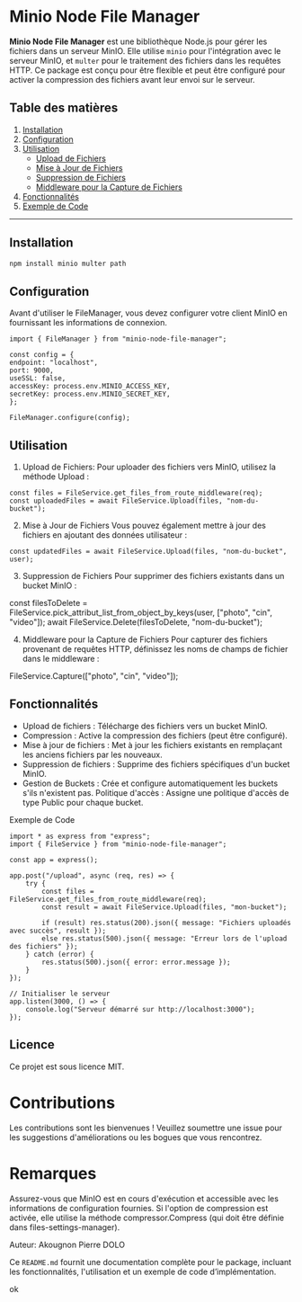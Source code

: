 # Minio Node File Manager

**Minio Node File Manager** est une bibliothèque Node.js pour gérer les fichiers dans un serveur MinIO. Elle utilise `minio` pour l'intégration avec le serveur MinIO, et `multer` pour le traitement des fichiers dans les requêtes HTTP. Ce package est conçu pour être flexible et peut être configuré pour activer la compression des fichiers avant leur envoi sur le serveur.

## Table des matières

1. [Installation](#installation)
2. [Configuration](#configuration)
3. [Utilisation](#utilisation)
   - [Upload de Fichiers](#upload-de-fichiers)
   - [Mise à Jour de Fichiers](#mise-à-jour-de-fichiers)
   - [Suppression de Fichiers](#suppression-de-fichiers)
   - [Middleware pour la Capture de Fichiers](#middleware-pour-la-capture-de-fichiers)
4. [Fonctionnalités](#fonctionnalités)
5. [Exemple de Code](#exemple-de-code)

---

## Installation

```bash
npm install minio multer path

```

## Configuration

Avant d'utiliser le FileManager, vous devez configurer votre client MinIO en fournissant les informations de connexion.

```
import { FileManager } from "minio-node-file-manager";

const config = {
endpoint: "localhost",
port: 9000,
useSSL: false,
accessKey: process.env.MINIO_ACCESS_KEY,
secretKey: process.env.MINIO_SECRET_KEY,
};

FileManager.configure(config);

```

## Utilisation

1. Upload de Fichiers:
   Pour uploader des fichiers vers MinIO, utilisez la méthode Upload :

```
const files = FileService.get_files_from_route_middleware(req);
const uploadedFiles = await FileService.Upload(files, "nom-du-bucket");

```

2. Mise à Jour de Fichiers
   Vous pouvez également mettre à jour des fichiers en ajoutant des données utilisateur :

```
const updatedFiles = await FileService.Upload(files, "nom-du-bucket", user);
```

3. Suppression de Fichiers
   Pour supprimer des fichiers existants dans un bucket MinIO :

const filesToDelete = FileService.pick_attribut_list_from_object_by_keys(user, ["photo", "cin", "video"]);
await FileService.Delete(filesToDelete, "nom-du-bucket");

4. Middleware pour la Capture de Fichiers
   Pour capturer des fichiers provenant de requêtes HTTP, définissez les noms de champs de fichier dans le middleware :

FileService.Capture(["photo", "cin", "video"]);

## Fonctionnalités

- Upload de fichiers : Télécharge des fichiers vers un bucket MinIO.
- Compression : Active la compression des fichiers (peut être configuré).
- Mise à jour de fichiers : Met à jour les fichiers existants en remplaçant les anciens fichiers par les nouveaux.
- Suppression de fichiers : Supprime des fichiers spécifiques d'un bucket MinIO.
- Gestion de Buckets : Crée et configure automatiquement les buckets s'ils n'existent pas.
  Politique d'accès : Assigne une politique d'accès de type Public pour chaque bucket.

Exemple de Code

```
import * as express from "express";
import { FileService } from "minio-node-file-manager";

const app = express();

app.post("/upload", async (req, res) => {
    try {
        const files = FileService.get_files_from_route_middleware(req);
        const result = await FileService.Upload(files, "mon-bucket");

        if (result) res.status(200).json({ message: "Fichiers uploadés avec succès", result });
        else res.status(500).json({ message: "Erreur lors de l'upload des fichiers" });
    } catch (error) {
        res.status(500).json({ error: error.message });
    }
});

// Initialiser le serveur
app.listen(3000, () => {
    console.log("Serveur démarré sur http://localhost:3000");
});

```

## Licence

Ce projet est sous licence MIT.

# Contributions

Les contributions sont les bienvenues ! Veuillez soumettre une issue pour les suggestions d'améliorations ou les bogues que vous rencontrez.

# Remarques

Assurez-vous que MinIO est en cours d'exécution et accessible avec les informations de configuration fournies.
Si l'option de compression est activée, elle utilise la méthode compressor.Compress (qui doit être définie dans files-settings-manager).

Auteur: Akougnon Pierre DOLO

Ce `README.md` fournit une documentation complète pour le package, incluant les fonctionnalités, l'utilisation et un exemple de code d’implémentation.

ok
